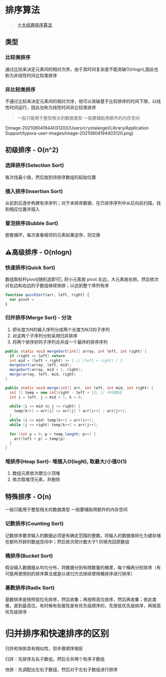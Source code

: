 # 排序算法

> [十大经典排序算法](https://www.cnblogs.com/onepixel/p/7674659.html)

## 类型

### 比较类排序
通过比较来决定元素间的相对次序，由于其时间复杂度不能突破O(nlogn),因此也称为非线性时间比较类排序

### 非比较类排序

不通过比较来决定元素间的相对次序，他可以突破基于比较排序的时间下限，以线性时间运行，因此也称为线性时间非比较类排序

> 一般只能用于整型相关的数据类型
> 一般要辅助用额外的内存空间

![image-20210804194403120](/Users/crystalangel/Library/Application Support/typora-user-images/image-20210804194403120.png)

## 初级排序 - O(n^2)

### 选择排序(Selection Sort)
每次找最小值，然后放到待排序数组的起始位置

### 插入排序(Insertion Sort)

从前到后逐步构建有序序列；对于未排序数据，在已排序序列中从后向前扫描，找到相应位置并插入

### 冒泡排序(Bubble Sort)
嵌套循环，每次查看相邻的元素如果逆序，则交换

## ⚠️高级排序 - O(nlogn)

### 快速排序(Quick Sort)

数组取标杆pivot[随机选即可], 将小元素放 pivot 左边，大元素放右侧，然后依次对右边和右边的子数组继续快排；以达到整个序列有序

```js
function quickSort(arr, left, right) {
  var pivot = 
}
```



### 归并排序(Merge Sort) - 分治

1. 把长度为N的输入序列分成两个长度为N/2的子序列
2. 对这两个子序列分别采用归并排序
3. 将两个排序好的子序列合并成一个最终的排序序列

```java
public static void mergeSort(int[] array, int left, int right) {
  if (right <= left) return
  int mid = (left + right) >> 1 // (left + right) / 2
  mergeSort(array, left, mid);
  mergeSort(array, mid + 1, right);
  merge(array, left, mid, right)
}

public static void merge(int[] arr, int left, int mid, int right) {
  int [] temp = new int[right - left + 1]; // 中间数组
  int i = left, j = mid + 1, k = 0;
  
  while (i <= mid && j <= right) {
    temp[k++] = arr[i] <= arr[j] ? arr[i++] : arr[j++];
  }
  while (i <= mid) temp[k++] = arr[i++];
  while (j <= right) temp[k++] = arr[j++];
  
  for (int p = 0; p < temp.length; p++) {
    arr[left + p] = temp[p]
  }
}
```

### 堆排序(Heap Sort)- 堆插入O(logN), 取最大/小值O(1)

1. 数组元素依次建立小顶堆
2. 依次取堆顶元素，并删除

## 特殊排序 - O(n)

一般只能用于整型相关的数据类型
一般要辅助用额外的内存空间

### 记数排序(Counting Sort)

记数排序要求输入的数据必须是有确定范围的整数。将输入的数据值转化为键存储在额外开辟的数组空间中；然后依次把计数大于1 的填充回原数组

### 桶排序(Bucket Sort)

假设输入数据服从均匀分布，将数据分到有限数量的桶里，每个桶再分别排序（有可能再使用别的排序算法或是以递归方式继续使用桶排序进行排序）

### 基数排序(Radix Sort)

基数排序是按照低位先排序，然后收集；再按照高位排序，然后再收集；依此类推，直到最高位。有时候有些属性是有优先级顺序的，先按低优先级排序，再按高优先级排序

# 归并排序和快速排序的区别

归并和快排具有相似性，但步骤顺序相反

归并：先排序左右子数组，然后合并两个有序子数组

快排：先调配出左右子数组，然后对于左右子数组进行排序

